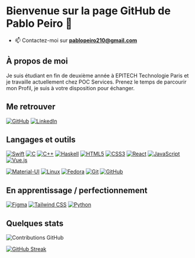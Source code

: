 # Bienvenue sur la page GitHub de Pablo Peiro 👋

- 📫 Contactez-moi sur **pablopeiro210@gmail.com**

## À propos de moi

Je suis étudiant en fin de deuxième année à EPITECH Technologie Paris et je travaille actuellement chez POC Services. Prenez le temps de parcourir mon Profil, je suis à votre disposition pour échanger.

## Me retrouver

[![GitHub](https://img.shields.io/badge/-GitHub-000?&logo=GitHub&logoColor=FFF)](https://github.com/Pablowpeiro)
[![LinkedIn](https://img.shields.io/badge/-LinkedIn-000?&logo=LinkedIn&logoColor=0A66C2)](www.linkedin.com/in/pablo-peiro-853b3a24b)

## Langages et outils

[![Swift](https://img.shields.io/badge/-Swift-000?&logo=Swift&logoColor=FA7343)](https://swift.org/)
[![C](https://img.shields.io/badge/-C-000?&logo=C&logoColor=A8B9CC)](https://en.wikipedia.org/wiki/C_(programming_language))
[![C++](https://img.shields.io/badge/-C++-000?&logo=C%2B%2B&logoColor=00599C)](https://isocpp.org/)
[![Haskell](https://img.shields.io/badge/-Haskell-000?&logo=Haskell&logoColor=5D4F85)](https://www.haskell.org/)
[![HTML5](https://img.shields.io/badge/-HTML5-000?&logo=HTML5&logoColor=E34F26)](https://developer.mozilla.org/docs/Web/HTML)
[![CSS3](https://img.shields.io/badge/-CSS3-000?&logo=CSS3&logoColor=1572B6)](https://developer.mozilla.org/docs/Web/CSS)
[![React](https://img.shields.io/badge/-React-000?&logo=React&logoColor=61DAFB)](https://reactjs.org/)
[![JavaScript](https://img.shields.io/badge/-JavaScript-000?&logo=JavaScript&logoColor=F7DF1E)](https://developer.mozilla.org/docs/Web/JavaScript)
[![Vue.js](https://img.shields.io/badge/-Vue.js-000?&logo=Vue.js&logoColor=4FC08D)](https://vuejs.org/)

[![Material-UI](https://img.shields.io/badge/-Material%20UI-000?&logo=Material-UI&logoColor=0081CB)](https://mui.com/)
[![Linux](https://img.shields.io/badge/-Linux-000?&logo=Linux&logoColor=FCC624)](https://www.linux.org/)
[![Fedora](https://img.shields.io/badge/-Fedora-000?&logo=Fedora&logoColor=294172)](https://getfedora.org/)
[![Git](https://img.shields.io/badge/-Git-000?&logo=Git&logoColor=F05032)](https://git-scm.com/)
[![GitHub](https://img.shields.io/badge/-GitHub-000?&logo=GitHub&logoColor=FFF)](https://www.github.com/)

## En apprentissage / perfectionnement

[![Figma](https://img.shields.io/badge/-Figma-000?&logo=Figma&logoColor=F24E1E)](https://www.figma.com/)
[![Tailwind CSS](https://img.shields.io/badge/-Tailwind%20CSS-000?&logo=TailwindCSS&logoColor=06B6D4)](https://tailwindcss.com/)
[![Python](https://img.shields.io/badge/-Python-000?&logo=Python&logoColor=3776AB)](https://www.python.org/)

## Quelques stats

![Contributions GitHub](https://github-readme-stats.vercel.app/api?username=Pablowpeiro&custom_title=Contributions%20GitHub&show_icons=true&locale=fr&count_private=true&hide=stars,issues&bg_color=0d1117&hide_border=true&icon_color=52BFEA&text_color=FFF&title_color=52BFEA&token=YOUR_TOKEN)

[![GitHub Streak](https://github-readme-streak-stats.herokuapp.com?user=Pablowpeiro&hide_border=true&locale=fr&background=0d1117&ring=52BFEA&stroke=52BFEA&fire=52BFEA&sideNums=FFFFFF&currStreakLabel=FFFFFF&sideLabels=FFFFFF&dates=FFFFFF&currStreakNum=FFFFFF&count_private=true)](https://git.io/streak-stats)
